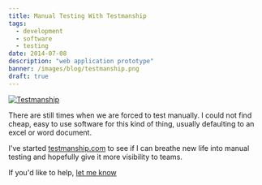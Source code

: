 ```yaml
---
title: Manual Testing With Testmanship
tags:
  - development
  - software
  - testing
date: 2014-07-08
description: "web application prototype"
banner: /images/blog/testmanship.png
draft: true
---
```


[![Testmanship](/images/blog/testmanship.png)](http://testmanship.com)

There are still times when we are forced to test manually. I could not find cheap, easy to use software for this kind of thing, usually defaulting to an excel or word document.

I've started [testmanship.com](http://testmanship.com) to see if I can breathe new life into manual testing and hopefully give it more visibility to teams.

If you'd like to help, [let me know](mailto:ryan@coda.life?subject=Help%20with%20Testmanship)

